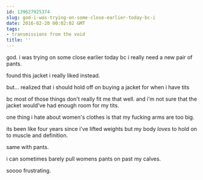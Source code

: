 ```yaml
---
id: 139627925374
slug: god-i-was-trying-on-some-close-earlier-today-bc-i
date: 2016-02-20 00:02:02 GMT
tags:
- transmissions from the void
title: ''
---
```


god. i was trying on some close earlier today bc i really need a new pair of pants.

found this jacket i really liked instead.

but... realized that i should hold off on buying a jacket for when i have tits

bc most of those things don't really fit me that well. and i'm not sure that the jacket would've had enough room for my tits.

one thing i hate about women's clothes is that my fucking arms are too big.

its been like four years since i've lifted weights but my body *loves* to hold on to muscle and definition.

same with pants.

i can sometimes barely pull womens pants on past my calves. 

soooo frustrating.